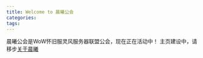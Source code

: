 ```yaml
---
title: Welcome to 晨曦公会
categories:
tags:
---
```

晨曦公会是WoW怀旧服灵风服务器联盟公会，现在正在活动中！
主页建设中，请移步[关于晨曦](https://dawn-wow.info/about/)
